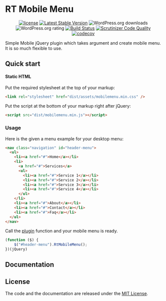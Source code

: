 # RT Mobile Menu
<p align="center">
<a href="https://packagist.org/packages/woocommerce/woocommerce"><img src="https://poser.pugx.org/woocommerce/woocommerce/license" alt="license"></a> 
<a href="https://packagist.org/packages/woocommerce/woocommerce"><img src="https://poser.pugx.org/woocommerce/woocommerce/v/stable" alt="Latest Stable Version"></a>
<img src="https://img.shields.io/wordpress/plugin/dt/woocommerce.svg" alt="WordPress.org downloads">
<img src="https://img.shields.io/wordpress/plugin/r/woocommerce.svg" alt="WordPress.org rating">
<a href="https://travis-ci.org/woocommerce/woocommerce"><img src="https://travis-ci.org/woocommerce/woocommerce.svg?branch=master" alt="Build Status"></a>
<a href="https://scrutinizer-ci.com/g/woocommerce/woocommerce/?branch=master"><img src="https://scrutinizer-ci.com/g/woocommerce/woocommerce/badges/quality-score.png?b=master" alt="Scrutinizer Code Quality"></a>
<a href="https://codecov.io/gh/woocommerce/woocommerce"><img src="https://codecov.io/gh/woocommerce/woocommerce/branch/master/graph/badge.svg" alt="codecov"></a>
</p>
Simple Mobile jQuery plugin which takes argument and create mobile menu. It is so much flexible to use.

## Quick start

#### Static HTML

Put the required stylesheet at the top of your markup:
```html
<link rel="stylesheet" href="dist/assets/mobilemenu.min.css" />
```
Put the script at the bottom of your markup right after jQuery:
```html
<script src="dist/mobilemenu.min.js"></script>
```

### Usage

Here is the given a menu example for your desktop menu:

```html
<nav class="navigation" id="header-menu">
  <ul>
    <li><a href="#">Home</a></li>
    <li>
      <a href="#">Services</a>
      <ul>
        <li><a href="#">Service 1</a></li>
        <li><a href="#">Service 2</a></li>
        <li><a href="#">Service 3</a></li>
        <li><a href="#">Service 4</a></li>
      </ul>
    </li>
    <li><a href="#">About</a></li>
    <li><a href="#">Contact</a></li>
    <li><a href="#">Faq</a></li>
  </ul>
</nav>
```

Call the [plugin](https://learn.jquery.com/plugins/) function and your mobile menu is ready.

```javascript
(function ($) {
    $("#header-menu").RtMobileMenu();
})(jQuery)
```

## Documentation


## License

The code and the documentation are released under the [MIT License](http://zenorocha.mit-license.org/).
